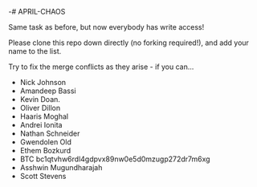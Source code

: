 -# APRIL-CHAOS

Same task as before, but now everybody has write access!

Please clone this repo down directly (no forking required!), and add your name to the list.

Try to fix the merge conflicts as they arise - if you can...

- Nick Johnson
- Amandeep Bassi
- Kevin Doan.
- Oliver Dillon
- Haaris Moghal
- Andrei Ionita
- Nathan Schneider
- Gwendolen Old
- Ethem Bozkurd
- BTC bc1qtvhw6rdl4gdpvx89nw0e5d0mzugp272dr7m6xg
- Asshwin Mugundharajah
- Scott Stevens
